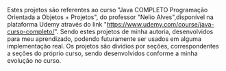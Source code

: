 Estes projetos são referentes ao curso "Java COMPLETO Programação Orientada a Objetos + Projetos", do professor "Nelio Alves",disponível na plataforma Udemy através do link "https://www.udemy.com/course/java-curso-completo/".
Sendo estes projetos de minha autoria, desenvolvidos para meu aprendizado, podendo futuramente ser usados em alguma implementação real.
Os projetos são dividios por seções, correspondentes a seções do próprio curso, sendo desenvolvidos conforme a minha evolução no curso.
